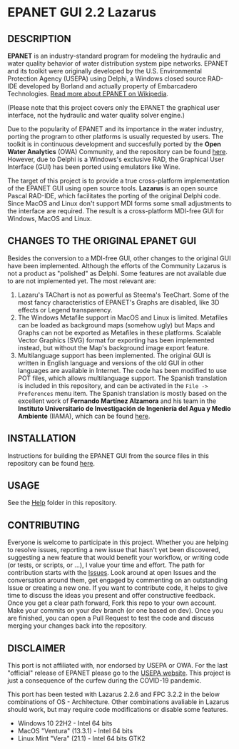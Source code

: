 EPANET GUI 2.2 Lazarus
======

## DESCRIPTION

**EPANET** is an industry-standard program for modeling the hydraulic and water quality behavior of water distribution system pipe networks. EPANET and its toolkit were originally developed by the U.S. Environmental Protection Agency (USEPA) using Delphi, a Windows closed source RAD-IDE developed by Borland and actually property of Embarcadero Technologies. [Read more about EPANET on Wikipedia](https://en.wikipedia.org/wiki/EPANET). 

(Please note that this project covers only the EPANET the graphical user interface, not the hydraulic and water quality solver engine.)

Due to the popularity of EPANET and its importance in the water industry, porting the program to other platforms is usually requested by users. The toolkit is in continuous development and succesfully ported by the **Open Water Analytics** (OWA) Community, and the repository can be found [here](https://github.com/OpenWaterAnalytics/EPANET/). However, due to Delphi is a Windows's exclusive RAD, the Graphical User Interface (GUI) has been ported using emulators like Wine.

The target of this project is to provide a true cross-platform implementation of the EPANET GUI using open source tools. **Lazarus** is an open source Pascal RAD-IDE, which facilitates the porting of the original Delphi code. Since MacOS and Linux don't support MDI forms some small adjustments to the interface are required. The result is a cross-platform MDI-free GUI for Windows, MacOS and Linux.

## CHANGES TO THE ORIGINAL EPANET GUI

Besides the conversion to a MDI-free GUI, other changes to the original GUI have been implemented. Although the efforts of the Community Lazarus is not a product as "polished" as Delphi. Some features are not available due to are not implemented yet. The most relevant are:
1. Lazaru's TAChart is not as powerful as Steema's TeeChart. Some of the most fancy characteristics of EPANET's Graphs are disabled, like 3D effects or Legend transparency.
2. The Windows Metafile support in MacOS and Linux is limited. Metafiles can be loaded as background maps (somehow ugly) but Maps and Graphs can not be exported as Metafiles in these platforms. Scalable Vector Graphics (SVG) format for exporting has been implemented instead, but without the Map's background image export feature.
3. Multilanguage support has been implemented. The original GUI is written in English language and versions of the old GUI in other languages are available in Internet. The code has been modified to use POT files, which allows multilanguage support. The Spanish translation is included in this repository, and can be activated in the `File -> Preferences` menu item. The Spanish translation is mostly based on the excellent work of **Fernando Martínez Alzamora** and his team in the **Instituto Universitario de Investigación de Ingeniería del Agua y Medio Ambiente** (IIAMA), which can be found [here](https://www.iiama.upv.es/iiama/es/transferencia/software/epanet-esp.html).  


## INSTALLATION

Instructions for building the EPANET GUI from the source files in this repository can be found [here](https://github.com/OpenWaterAnalytics/EPANET/blob/master/BUILDING.md).

## USAGE

See the [Help](http://wateranalytics.org/EPANET/) folder in this repository.

## CONTRIBUTING

Everyone is welcome to participate in this project. Whether you are helping to resolve issues, reporting a new issue that hasn't yet been discovered, suggesting a new feature that would benefit your workflow, or writing code (or tests, or scripts, or ...), I value your time and effort. The path for contribution starts with the [Issues](https://github.com/OpenWaterAnalytics/EPANET/issues). Look around at open Issues and the conversation around them, get engaged by commenting on an outstanding Issue or creating a new one. If you want to contribute code, it helps to give time to discuss the ideas you present and offer constructive feedback. Once you get a clear path forward, Fork this repo to your own account. Make your commits on your dev branch (or one based on dev). Once you are finished, you can open a Pull Request to test the code and discuss merging your changes back into the repository.


## DISCLAIMER
This port is not affiliated with, nor endorsed by USEPA or OWA. For the last "official" release of EPANET please go to the [USEPA website](http://www2.epa.gov/water-research/epanet). This project is just a consequence of the curfew during the COVID-19 pandemic. 

This port has been tested with Lazarus 2.2.6 and FPC 3.2.2 in the below combinations of OS - Architecture. Other combinations avaliable in Lazarus should work, but may require code modifications or disable some features.
- Windows 10 22H2 - Intel 64 bits
- MacOS "Ventura" (13.3.1) - Intel 64 bits
- Linux Mint "Vera" (21.1) - Intel 64 bits GTK2


